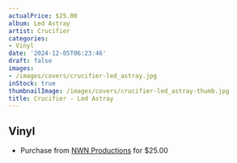 ```yaml
---
actualPrice: $25.00
album: Led Astray
artist: Crucifier
categories:
- Vinyl
date: '2024-12-05T06:23:46'
draft: false
images:
- /images/covers/crucifier-led_astray.jpg
inStock: true
thumbnailImage: /images/covers/crucifier-led_astray-thumb.jpg
title: Crucifier - Led Astray
---
```


## Vinyl
* Purchase from [NWN Productions](http://shop.nwnprod.com/index.php?route=product/product&path=75&product_id=58283&sort=pd.name&order=ASC) for $25.00
